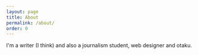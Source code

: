 ```yaml
---
layout: page
title: About
permalink: /about/
order: 0
---
```

I'm a writer (I think) and also a journalism student, web designer and otaku.